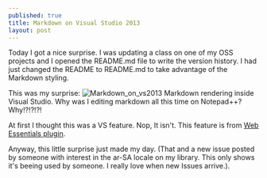 ```yaml
---
published: true
title: Markdown on Visual Studio 2013
layout: post
---
```


Today I got a nice surprise. I was updating a class on one of my OSS projects and I opened the README.md file to write the version history.
I had just changed the README to README.md to take advantage of the Markdown styling.

This was my surprise:
![Markdown_on_vs2013](http://www.kspace.pt/images/blog/markdown_on_vs_2013_zps6b199989.png)
Markdown rendering inside Visual Studio.
Why was I editing markdown all this time on Notepad++? Why!?!?!?!

At first I thought this was a VS feature. Nop, It isn't.
This feature is from [Web Essentials plugin](http://vswebessentials.com/).

Anyway, this little surprise just made my day. (That and a new issue posted by someone with interest in the ar-SA locale on my library. This only shows it's beeing used by someone. I really love when new Issues arrive.).
